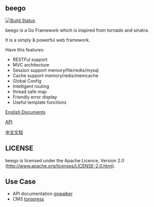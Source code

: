 ## beego

[![Build Status](https://drone.io/github.com/astaxie/beego/status.png)](https://drone.io/github.com/astaxie/beego/latest)

beego is a Go Framework which is inspired from tornado and sinatra. 

It is a simply & powerful web framework.

Have this features:

* RESTFul support
* MVC architecture 
* Session support memory/file/redis/mysql
* Cache support memory/redis/memcache
* Global Config
* Intelligent routing
* thread safe map
* Friendly error display
* Useful template functions

[English Documents](https://github.com/astaxie/beego/tree/master/docs/en)

[API](http://gowalker.org/github.com/astaxie/beego)

[中文文档](https://github.com/astaxie/beego/tree/master/docs/zh)

## LICENSE
beego is licensed under the Apache Licence, Version 2.0
(http://www.apache.org/licenses/LICENSE-2.0.html).

## Use Case

- API documentation [gowalker](https://github.com/Unknwon/gowalker)
- CMS [toropress](https://github.com/insionng/toropress)

